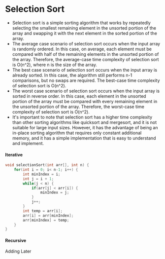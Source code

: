 # Selection Sort
- Selection sort is a simple sorting algorithm that works by repeatedly selecting the smallest remaining element in the unsorted portion of the array and swapping it with the next element in the sorted portion of the array. 
- The average case scenario of selection sort occurs when the input array is randomly ordered. In this case, on average, each element must be compared with half of the remaining elements in the unsorted portion of the array. Therefore, the average-case time complexity of selection sort is O(n^2), where n is the size of the array.
- The best case scenario of selection sort occurs when the input array is already sorted. In this case, the algorithm still performs n-1 comparisons, but no swaps are required. The best-case time complexity of selection sort is O(n^2).
- The worst case scenario of selection sort occurs when the input array is sorted in reverse order. In this case, each element in the unsorted portion of the array must be compared with every remaining element in the unsorted portion of the array. Therefore, the worst-case time complexity of selection sort is O(n^2).
- It's important to note that selection sort has a higher time complexity than other sorting algorithms like quicksort and mergesort, and it is not suitable for large input sizes. However, it has the advantage of being an in-place sorting algorithm that requires only constant additional memory, and it has a simple implementation that is easy to understand and implement.
#### Iterative
```c
void selectionSort(int arr[], int n) {
    for(int i = 0; i< n-1; i++) {
        int minIndex = i;
        int j = i + 1;
        while(j < n) {
            if(arr[j] < arr[i]) {
                minIndex = j;
            }
            j++;
        }
        int temp = arr[i];
        arr[i] = arr[minIndex];
        arr[minIndex] = temp;
    }
}
```

#### Recursive
Adding Later
